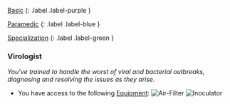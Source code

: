 
[Basic](Game/Progress#Basic)
{: .label .label-purple }

[Paramedic](Game/Paramedic)
{: .label .label-blue }

[Specialization](Game/Progress#Specialization)
{: .label .label-green }
### Virologist
*You've trained to handle the worst of viral and bacterial outbreaks, diagnosing and resolving the issues as they arise.*
* You have access to the following [Equipment](Core/Equipment):
![Air-Filter](Game/Blocks/Air-Filter)
![Inoculator](Game/Blocks/Inoculator)